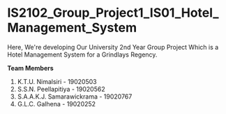 # IS2102_Group_Project1_IS01_Hotel_Management_System

Here, We're developing Our University 2nd Year Group Project Which is a Hotel Management System for a Grindlays Regency.


**Team Members**

1. K.T.U. Nimalsiri - 19020503
2. S.S.N. Peellapitiya - 19020562
3. S.A.A.K.J. Samarawickrama - 19020767
4. G.L.C. Galhena - 19020252
